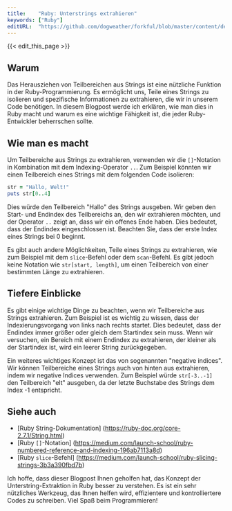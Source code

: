 ```yaml
---
title:    "Ruby: Unterstrings extrahieren"
keywords: ["Ruby"]
editURL:  "https://github.com/dogweather/forkful/blob/master/content/de/ruby/extracting-substrings.md"
---
```


{{< edit_this_page >}}

## Warum

Das Herausziehen von Teilbereichen aus Strings ist eine nützliche Funktion in der Ruby-Programmierung. Es ermöglicht uns, Teile eines Strings zu isolieren und spezifische Informationen zu extrahieren, die wir in unserem Code benötigen. In diesem Blogpost werde ich erklären, wie man dies in Ruby macht und warum es eine wichtige Fähigkeit ist, die jeder Ruby-Entwickler beherrschen sollte.

## Wie man es macht

Um Teilbereiche aus Strings zu extrahieren, verwenden wir die `[]`-Notation in Kombination mit dem Indexing-Operator `..`. Zum Beispiel könnten wir einen Teilbereich eines Strings mit dem folgenden Code isolieren:

```Ruby
str = "Hallo, Welt!"
puts str[0..4]
```

Dies würde den Teilbereich "Hallo" des Strings ausgeben. Wir geben den Start- und Endindex des Teilbereichs an, den wir extrahieren möchten, und der Operator `..` zeigt an, dass wir ein offenes Ende haben. Dies bedeutet, dass der Endindex eingeschlossen ist. Beachten Sie, dass der erste Index eines Strings bei 0 beginnt.

Es gibt auch andere Möglichkeiten, Teile eines Strings zu extrahieren, wie zum Beispiel mit dem `slice`-Befehl oder dem `scan`-Befehl. Es gibt jedoch keine Notation wie `str[start, length]`, um einen Teilbereich von einer bestimmten Länge zu extrahieren.

## Tiefere Einblicke

Es gibt einige wichtige Dinge zu beachten, wenn wir Teilbereiche aus Strings extrahieren. Zum Beispiel ist es wichtig zu wissen, dass der Indexierungsvorgang von links nach rechts startet. Dies bedeutet, dass der Endindex immer größer oder gleich dem Startindex sein muss. Wenn wir versuchen, ein Bereich mit einem Endindex zu extrahieren, der kleiner als der Startindex ist, wird ein leerer String zurückgegeben.

Ein weiteres wichtiges Konzept ist das von sogenannten "negative indices". Wir können Teilbereiche eines Strings auch von hinten aus extrahieren, indem wir negative Indices verwenden. Zum Beispiel würde `str[-3..-1]` den Teilbereich "elt" ausgeben, da der letzte Buchstabe des Strings dem Index -1 entspricht.

## Siehe auch

- [Ruby String-Dokumentation] (https://ruby-doc.org/core-2.7.1/String.html)
- [Ruby `[]`-Notation] (https://medium.com/launch-school/ruby-numbered-reference-and-indexing-196ab7113a8d)
- [Ruby `slice`-Befehl] (https://medium.com/launch-school/ruby-slicing-strings-3b3a390fbd7b)

Ich hoffe, dass dieser Blogpost Ihnen geholfen hat, das Konzept der Unterstring-Extraktion in Ruby besser zu verstehen. Es ist ein sehr nützliches Werkzeug, das Ihnen helfen wird, effizientere und kontrolliertere Codes zu schreiben. Viel Spaß beim Programmieren!